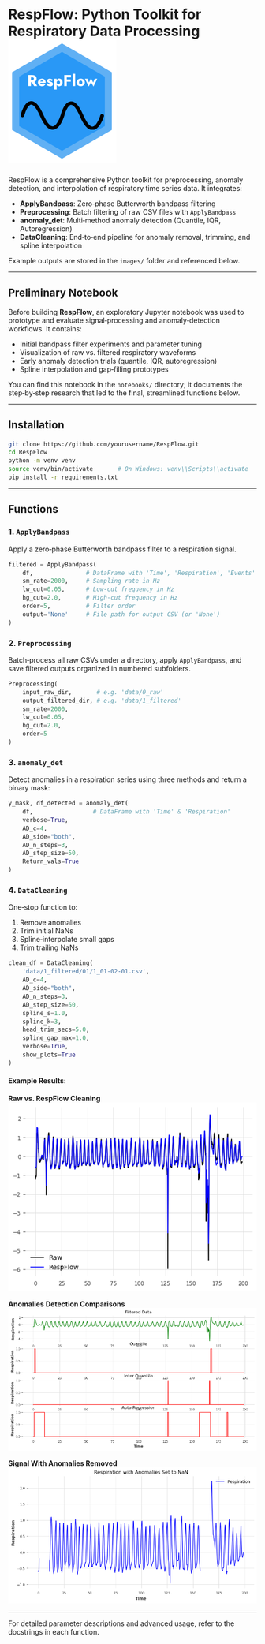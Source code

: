 # RespFlow: Python Toolkit for Respiratory Data Processing ![RespFlow](images/RespFlow.png)

RespFlow is a comprehensive Python toolkit for preprocessing, anomaly detection, and interpolation of respiratory time series data. It integrates:

- **ApplyBandpass**: Zero‑phase Butterworth bandpass filtering
- **Preprocessing**: Batch filtering of raw CSV files with `ApplyBandpass`
- **anomaly\_det**: Multi‑method anomaly detection (Quantile, IQR, Autoregression)
- **DataCleaning**: End‑to‑end pipeline for anomaly removal, trimming, and spline interpolation

Example outputs are stored in the `images/` folder and referenced below.

---

## Preliminary Notebook

Before building **RespFlow**, an exploratory Jupyter notebook was used to prototype and evaluate signal‑processing and anomaly‑detection workflows. It contains:

- Initial bandpass filter experiments and parameter tuning
- Visualization of raw vs. filtered respiratory waveforms
- Early anomaly detection trials (quantile, IQR, autoregression)
- Spline interpolation and gap‑filling prototypes

You can find this notebook in the `notebooks/` directory; it documents the step‑by‑step research that led to the final, streamlined functions below.

---

## Installation

```bash
git clone https://github.com/yourusername/RespFlow.git
cd RespFlow
python -m venv venv
source venv/bin/activate       # On Windows: venv\\Scripts\\activate
pip install -r requirements.txt
```

---

## Functions

### 1. `ApplyBandpass`

Apply a zero‑phase Butterworth bandpass filter to a respiration signal.

```python
filtered = ApplyBandpass(
    df,               # DataFrame with 'Time', 'Respiration', 'Events'
    sm_rate=2000,     # Sampling rate in Hz
    lw_cut=0.05,      # Low‑cut frequency in Hz
    hg_cut=2.0,       # High‑cut frequency in Hz
    order=5,          # Filter order
    output='None'     # File path for output CSV (or 'None')
)
```

### 2. `Preprocessing`

Batch‑process all raw CSVs under a directory, apply `ApplyBandpass`, and save filtered outputs organized in numbered subfolders.

```python
Preprocessing(
    input_raw_dir,       # e.g. 'data/0_raw'
    output_filtered_dir, # e.g. 'data/1_filtered'
    sm_rate=2000,
    lw_cut=0.05,
    hg_cut=2.0,
    order=5
)
```

### 3. `anomaly_det`

Detect anomalies in a respiration series using three methods and return a binary mask:

```python
y_mask, df_detected = anomaly_det(
    df,                 # DataFrame with 'Time' & 'Respiration'
    verbose=True,
    AD_c=4,
    AD_side="both",
    AD_n_steps=3,
    AD_step_size=50,
    Return_vals=True
)
```



### 4. `DataCleaning`

One‑stop function to:

1. Remove anomalies
2. Trim initial NaNs
3. Spline‑interpolate small gaps
4. Trim trailing NaNs

```python
clean_df = DataCleaning(
    'data/1_filtered/01/1_01-02-01.csv',
    AD_c=4,
    AD_side="both",
    AD_n_steps=3,
    AD_step_size=50,
    spline_s=1.0,
    spline_k=3,
    head_trim_secs=5.0,
    spline_gap_max=1.0,
    verbose=True,
    show_plots=True
)
```

#### Example Results:

**Raw vs. RespFlow Cleaning**\
![RespFlow Cleaning](images/respiration_comparison_big.png)

**Anomalies Detection Comparisons**\
![RespFlow Cleaning](images/respiration_OutlierDetection.png)

**Signal With Anomalies Removed**\
![RespFlow Cleaning](images/respiration_AnomaliesRemoved.png)

---

For detailed parameter descriptions and advanced usage, refer to the docstrings in each function.